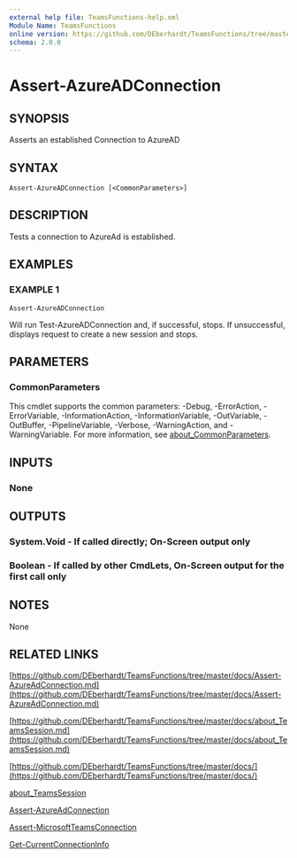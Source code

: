 ```yaml
---
external help file: TeamsFunctions-help.xml
Module Name: TeamsFunctions
online version: https://github.com/DEberhardt/TeamsFunctions/tree/master/docs/Assert-AzureAdConnection.md
schema: 2.0.0
---
```


# Assert-AzureADConnection

## SYNOPSIS
Asserts an established Connection to AzureAD

## SYNTAX

```
Assert-AzureADConnection [<CommonParameters>]
```

## DESCRIPTION
Tests a connection to AzureAd is established.

## EXAMPLES

### EXAMPLE 1
```
Assert-AzureADConnection
```

Will run Test-AzureADConnection and, if successful, stops.
If unsuccessful, displays request to create a new session and stops.

## PARAMETERS

### CommonParameters
This cmdlet supports the common parameters: -Debug, -ErrorAction, -ErrorVariable, -InformationAction, -InformationVariable, -OutVariable, -OutBuffer, -PipelineVariable, -Verbose, -WarningAction, and -WarningVariable. For more information, see [about_CommonParameters](http://go.microsoft.com/fwlink/?LinkID=113216).

## INPUTS

### None
## OUTPUTS

### System.Void - If called directly; On-Screen output only
### Boolean - If called by other CmdLets, On-Screen output for the first call only
## NOTES
None

## RELATED LINKS

[https://github.com/DEberhardt/TeamsFunctions/tree/master/docs/Assert-AzureAdConnection.md](https://github.com/DEberhardt/TeamsFunctions/tree/master/docs/Assert-AzureAdConnection.md)

[https://github.com/DEberhardt/TeamsFunctions/tree/master/docs/about_TeamsSession.md](https://github.com/DEberhardt/TeamsFunctions/tree/master/docs/about_TeamsSession.md)

[https://github.com/DEberhardt/TeamsFunctions/tree/master/docs/](https://github.com/DEberhardt/TeamsFunctions/tree/master/docs/)

[about_TeamsSession]()

[Assert-AzureAdConnection]()

[Assert-MicrosoftTeamsConnection]()

[Get-CurrentConnectionInfo]()

